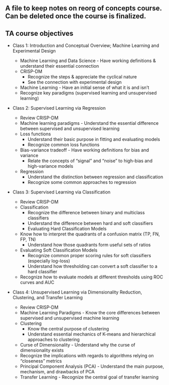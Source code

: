 A file to keep notes on reorg of concepts course. Can be deleted once the course is finalized.
---
## TA course objectives

* Class 1: Introduction and Conceptual Overview; Machine Learning and Experimental Design
  * Machine Learning and Data Science - Have working definitions & understand their essential connection
  * CRISP-DM
    * Recognize the steps & appreciate the cyclical nature
    * See the connection with experimental design
  * Machine Learning - Have an initial sense of what it is and isn’t
  * Recognize key paradigms (supervised learning and unsupervised learning)

* Class 2: Supervised Learning via Regression
  * Review CRISP-DM
  * Machine learning paradigms - Understand the essential difference between supervised and unsupervised learning
  * Loss functions
    * Understand their basic purpose in fitting and evaluating models
    * Recognize common loss functions
  * Bias-variance tradeoff - Have working definitions for bias and variance
    * Relate the concepts of “signal” and “noise” to high-bias and high-variance models
  * Regression
    * Understand the distinction between regression and classification
    * Recognize some common approaches to regression

* Class 3: Supervised Learning via Classification
  * Review CRISP-DM
  * Classification
    * Recognize the difference between binary and multiclass classifiers
    * Understand the difference between hard and soft classifiers
    * Evaluating Hard Classification Models
  * Know how to interpret the quadrants of a confusion matrix (TP, FN, FP, TN)
    * Understand how those quadrants form useful sets of ratios
  * Evaluating Soft Classification Models
    * Recognize common proper scoring rules for soft classifiers (especially log-loss)
    * Understand how thresholding can convert a soft classifier to a hard classifier
  * Recognize how to evaluate models at different thresholds using ROC curves and AUC

* Class 4: Unsupervised Learning via Dimensionality Reduction, Clustering, and Transfer Learning
  * Review CRISP-DM
  * Machine Learning Paradigms - Know the core differences between supervised and unsupervised machine learning
  * Clustering
    * Know the central purpose of clustering
    * Understand essential mechanics of K-means and hierarchical approaches to clustering
  * Curse of Dimensionality - Understand why the curse of dimensionality exists
  * Recognize the implications with regards to algorithms relying on “closeness” metrics
  * Principal Component Analysis (PCA) - Understand the main purpose, mechanism, and drawbacks of PCA
  * Transfer Learning - Recognize the central goal of transfer learning
